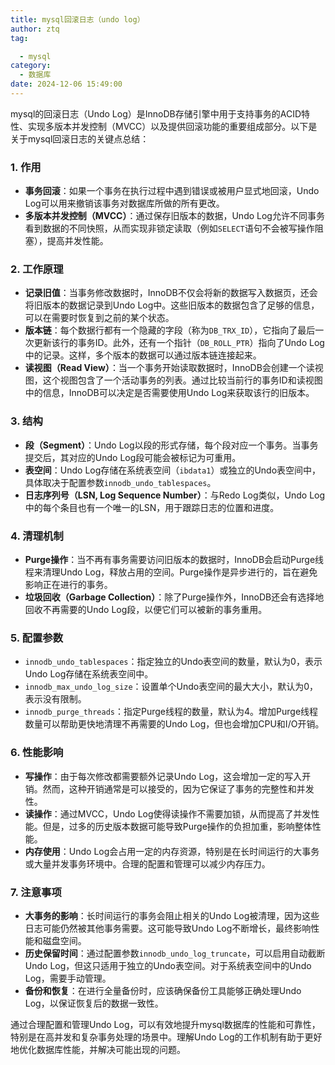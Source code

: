 ```yaml
---
title: mysql回滚日志（undo log）
author: ztq
tag:

  - mysql
category:
  - 数据库
date: 2024-12-06 15:49:00
---
```

mysql的回滚日志（Undo Log）是InnoDB存储引擎中用于支持事务的ACID特性、实现多版本并发控制（MVCC）以及提供回滚功能的重要组成部分。以下是关于mysql回滚日志的关键点总结：

### 1. **作用**
- **事务回滚**：如果一个事务在执行过程中遇到错误或被用户显式地回滚，Undo Log可以用来撤销该事务对数据库所做的所有更改。
- **多版本并发控制（MVCC）**：通过保存旧版本的数据，Undo Log允许不同事务看到数据的不同快照，从而实现非锁定读取（例如`SELECT`语句不会被写操作阻塞），提高并发性能。

### 2. **工作原理**
- **记录旧值**：当事务修改数据时，InnoDB不仅会将新的数据写入数据页，还会将旧版本的数据记录到Undo Log中。这些旧版本的数据包含了足够的信息，可以在需要时恢复到之前的某个状态。
- **版本链**：每个数据行都有一个隐藏的字段（称为`DB_TRX_ID`），它指向了最后一次更新该行的事务ID。此外，还有一个指针（`DB_ROLL_PTR`）指向了Undo Log中的记录。这样，多个版本的数据可以通过版本链连接起来。
- **读视图（Read View）**：当一个事务开始读取数据时，InnoDB会创建一个读视图，这个视图包含了一个活动事务的列表。通过比较当前行的事务ID和读视图中的信息，InnoDB可以决定是否需要使用Undo Log来获取该行的旧版本。

### 3. **结构**
- **段（Segment）**：Undo Log以段的形式存储，每个段对应一个事务。当事务提交后，其对应的Undo Log段可能会被标记为可重用。
- **表空间**：Undo Log存储在系统表空间（`ibdata1`）或独立的Undo表空间中，具体取决于配置参数`innodb_undo_tablespaces`。
- **日志序列号（LSN, Log Sequence Number）**：与Redo Log类似，Undo Log中的每个条目也有一个唯一的LSN，用于跟踪日志的位置和进度。

### 4. **清理机制**
- **Purge操作**：当不再有事务需要访问旧版本的数据时，InnoDB会启动Purge线程来清理Undo Log，释放占用的空间。Purge操作是异步进行的，旨在避免影响正在进行的事务。
- **垃圾回收（Garbage Collection）**：除了Purge操作外，InnoDB还会有选择地回收不再需要的Undo Log段，以便它们可以被新的事务重用。

### 5. **配置参数**
- `innodb_undo_tablespaces`：指定独立的Undo表空间的数量，默认为0，表示Undo Log存储在系统表空间中。
- `innodb_max_undo_log_size`：设置单个Undo表空间的最大大小，默认为0，表示没有限制。
- `innodb_purge_threads`：指定Purge线程的数量，默认为4。增加Purge线程数量可以帮助更快地清理不再需要的Undo Log，但也会增加CPU和I/O开销。

### 6. **性能影响**
- **写操作**：由于每次修改都需要额外记录Undo Log，这会增加一定的写入开销。然而，这种开销通常是可以接受的，因为它保证了事务的完整性和并发性。
- **读操作**：通过MVCC，Undo Log使得读操作不需要加锁，从而提高了并发性能。但是，过多的历史版本数据可能导致Purge操作的负担加重，影响整体性能。
- **内存使用**：Undo Log会占用一定的内存资源，特别是在长时间运行的大事务或大量并发事务环境中。合理的配置和管理可以减少内存压力。

### 7. **注意事项**
- **大事务的影响**：长时间运行的事务会阻止相关的Undo Log被清理，因为这些日志可能仍然被其他事务需要。这可能导致Undo Log不断增长，最终影响性能和磁盘空间。
- **历史保留时间**：通过配置参数`innodb_undo_log_truncate`，可以启用自动截断Undo Log，但这只适用于独立的Undo表空间。对于系统表空间中的Undo Log，需要手动管理。
- **备份和恢复**：在进行全量备份时，应该确保备份工具能够正确处理Undo Log，以保证恢复后的数据一致性。

通过合理配置和管理Undo Log，可以有效地提升mysql数据库的性能和可靠性，特别是在高并发和复杂事务处理的场景中。理解Undo Log的工作机制有助于更好地优化数据库性能，并解决可能出现的问题。